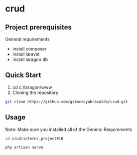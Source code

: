 # crud


## Project prerequisites

General requirements

* install composer
* install laravel
* install laragon db


## Quick Start
1. cd c:/laragon/www
2. Cloning the repository
```bash
git clone https://github.com/gitmccoyabrasaldo/crud.git
```



## Usage

Note: Make sure you installed all of the General Requirements


```bash
cd crud/interns_project#10

php artisan serve
```
